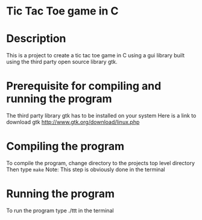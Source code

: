 # Tic Tac Toe game in C

# Description
This is a project to create a tic tac toe game in C using a gui library built using the third party open source library gtk.

# Prerequisite for compiling and running the program
 The third party library gtk has to be installed on your system
 Here is a link to download gtk http://www.gtk.org/download/linux.php

# Compiling the program
 To compile the program, change directory to the projects top level        directory
 Then type `make`
 Note: This step is obviously done in the terminal

# Running the program
To run the program type ./ttt in the terminal

